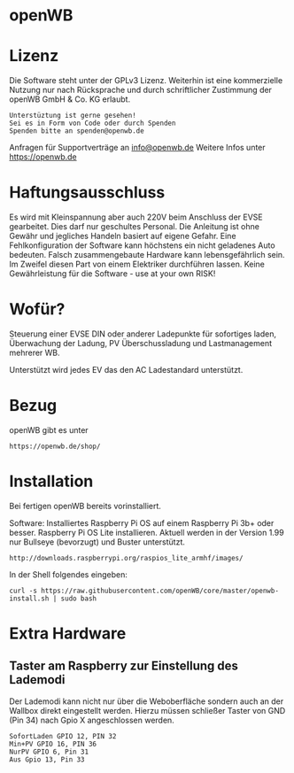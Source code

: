 # openWB

# Lizenz
Die Software steht unter der GPLv3 Lizenz. Weiterhin ist eine kommerzielle Nutzung nur nach Rücksprache und durch schriftlicher Zustimmung der openWB GmbH & Co. KG erlaubt.

	Unterstüztung ist gerne gesehen!
	Sei es in Form von Code oder durch Spenden
	Spenden bitte an spenden@openwb.de

Anfragen für Supportverträge an info@openwb.de
Weitere Infos unter https://openwb.de

# Haftungsausschluss
Es wird mit Kleinspannung aber auch 220V beim Anschluss der EVSE gearbeitet. 
Dies darf nur geschultes Personal. Die Anleitung ist ohne Gewähr und jegliches Handeln basiert auf eigene Gefahr.
Eine Fehlkonfiguration der Software kann höchstens ein nicht geladenes Auto bedeuten.
Falsch zusammengebaute Hardware kann lebensgefährlich sein. Im Zweifel diesen Part von einem Elektriker durchführen lassen.
Keine Gewährleistung für die Software - use at your own RISK!

# Wofür?
Steuerung einer EVSE DIN oder anderer Ladepunkte für sofortiges laden, Überwachung der Ladung, PV Überschussladung und Lastmanagement mehrerer WB.

Unterstützt wird jedes EV das den AC Ladestandard unterstützt.

# Bezug
openWB gibt es unter 

	https://openwb.de/shop/

# Installation

Bei fertigen openWB bereits vorinstalliert.

Software:
Installiertes Raspberry Pi OS auf einem Raspberry Pi 3b+ oder besser.
Raspberry Pi OS Lite installieren. Aktuell werden in der Version 1.99 nur Bullseye (bevorzugt) und Buster unterstützt.

	http://downloads.raspberrypi.org/raspios_lite_armhf/images/

In der Shell folgendes eingeben:

	curl -s https://raw.githubusercontent.com/openWB/core/master/openwb-install.sh | sudo bash

# Extra Hardware

## Taster am Raspberry zur Einstellung des Lademodi

Der Lademodi kann nicht nur über die Weboberfläche sondern auch an der Wallbox direkt eingestellt werden.
Hierzu müssen schließer Taster von GND (Pin 34) nach Gpio X  angeschlossen werden.

	SofortLaden GPIO 12, PIN 32
	Min+PV GPIO 16, PIN 36
	NurPV GPIO 6, Pin 31
	Aus Gpio 13, Pin 33
